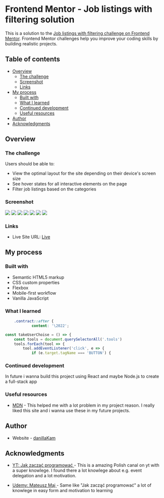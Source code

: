 # Frontend Mentor - Job listings with filtering solution

This is a solution to the [Job listings with filtering challenge on Frontend Mentor](https://www.frontendmentor.io/challenges/job-listings-with-filtering-ivstIPCt). Frontend Mentor challenges help you improve your coding skills by building realistic projects.

## Table of contents

- [Overview](#overview)
  - [The challenge](#the-challenge)
  - [Screenshot](#screenshot)
  - [Links](#links)
- [My process](#my-process)
  - [Built with](#built-with)
  - [What I learned](#what-i-learned)
  - [Continued development](#continued-development)
  - [Useful resources](#useful-resources)
- [Author](#author)
- [Acknowledgments](#acknowledgments)

## Overview

### The challenge

Users should be able to:

- View the optimal layout for the site depending on their device's screen size
- See hover states for all interactive elements on the page
- Filter job listings based on the categories

### Screenshot

![](/design/Screenshot.png)
![](/design/ScreenshotActive.png)
![](/design/ScreenshotActive2.png)
![](/design/ScreenshotActive3.png)
![](/design/ScreenshotFooter.png)
![](/design/ScreenshotMobile.png)
![](/design/ScreenshotMobile2.png)

### Links

- Live Site URL: [Live](https://danilla-dev.github.io/JobsAds/)

## My process

### Built with

- Semantic HTML5 markup
- CSS custom properties
- Flexbox
- Mobile-first workflow
- Vanilla JavaScript

### What I learned

```css - add a dot between a words
	.contract::after {
			content: '\2022';
```

```js - event delegation
const takeUserChoise = () => {
	const tools = document.querySelectorAll('.tools')
	tools.forEach(tool => {
		tool.addEventListener('click', e => {
			if (e.target.tagName === 'BUTTON') {
```

### Continued development

In future i wanna build this project using React and maybe Node.js to create a full-stack app

### Useful resources

- [MDN](https://developer.mozilla.org/en-US/) - This helped me with a lot problem in my project reason. I really liked this site and i wanna use these in my future projects.

## Author

- Website - [danillaKam](https://github.com/DanillaKam)

## Acknowledgments

- [YT: Jak zacząć programować ](https://www.youtube.com/@JZP) - This is a amazing Polish canal on yt with a super knowlege. I found there a lot knowlege about e.g. event delegation and a lot motivation.

- [Udemy: Mateusz Maj ](https://www.udemy.com/user/majek-2/) - Same like "Jak zacząć programować" a lot of knowlege in easy form and motivation to learning

